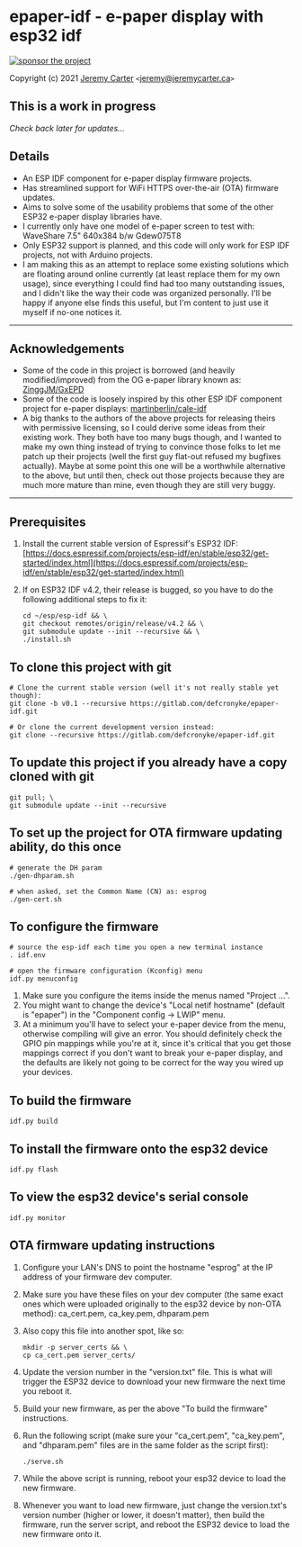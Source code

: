 # epaper-idf - e-paper display with esp32 idf  
  
[![sponsor the project](https://img.shields.io/static/v1?label=Sponsor&message=%E2%9D%A4&logo=GitHub&link=https://github.com/sponsors/defcronyke)](https://github.com/sponsors/defcronyke)  
  
Copyright (c) 2021 [Jeremy Carter](https://eternalvoid.net) `<`[jeremy@jeremycarter.ca](mailto:Jeremy%20Carter%20<jeremy@jeremycarter.ca>?subject=epaper-idf)`>`  
  
## This is a work in progress  

*Check back later for updates...*  
  
## Details  
  
* An ESP IDF component for e-paper display firmware projects.  
* Has streamlined support for WiFi HTTPS over-the-air (OTA) firmware updates.  
* Aims to solve some of the usability problems that some of the other ESP32 e-paper display libraries have.  
* I currently only have one model of e-paper screen to test with: WaveShare 7.5" 640x384 b/w Gdew075T8  
* Only ESP32 support is planned, and this code will only work for ESP IDF projects, not with Arduino projects.  
* I am making this as an attempt to replace some existing solutions which are floating around online currently (at least replace them for my own usage), since everything I could find had too many outstanding issues, and I didn't like the way their code was organized personally. I'll be happy if anyone else finds this useful, but I'm content to just use it myself if no-one notices it.  
  
----------  
  
## Acknowledgements  
  
* Some of the code in this project is borrowed (and heavily modified/improved) from the OG e-paper library known as: [ZinggJM/GxEPD](https://github.com/ZinggJM/GxEPD)  
* Some of the code is loosely inspired by this other ESP IDF component project for e-paper displays: [martinberlin/cale-idf](https://github.com/martinberlin/cale-idf)  
* A big thanks to the authors of the above projects for releasing theirs with permissive licensing, so I could derive some ideas from their existing work. They both have too many bugs though, and I wanted to make my own thing instead of trying to convince those folks to let me patch up their projects (well the first guy flat-out refused my bugfixes actually). Maybe at some point this one will be a worthwhile alternative to the above, but until then, check out those projects because they are much more mature than mine, even though they are still very buggy.  
  
----------  
  
## Prerequisites  
  
1. Install the current stable version of Espressif's ESP32 IDF:  
   [https://docs.espressif.com/projects/esp-idf/en/stable/esp32/get-started/index.html](https://docs.espressif.com/projects/esp-idf/en/stable/esp32/get-started/index.html)  
2. If on ESP32 IDF v4.2, their release is bugged, so you have to do the following additional steps to fix it:

   ```shell
   cd ~/esp/esp-idf && \
   git checkout remotes/origin/release/v4.2 && \
   git submodule update --init --recursive && \
   ./install.sh
   ```
  
## To clone this project with git  
  
```shell
# Clone the current stable version (well it's not really stable yet though):
git clone -b v0.1 --recursive https://gitlab.com/defcronyke/epaper-idf.git

# Or clone the current development version instead:
git clone --recursive https://gitlab.com/defcronyke/epaper-idf.git
```  
  
## To update this project if you already have a copy cloned with git  
  
```shell
git pull; \
git submodule update --init --recursive
```  
  
## To set up the project for OTA firmware updating ability, do this once  
  
```shell
# generate the DH param
./gen-dhparam.sh

# when asked, set the Common Name (CN) as: esprog
./gen-cert.sh
```  
  
## To configure the firmware  
  
```shell
# source the esp-idf each time you open a new terminal instance
. idf.env

# open the firmware configuration (Kconfig) menu
idf.py menuconfig
```  

1. Make sure you configure the items inside the menus named "Project ...".
2. You might want to change the device's "Local netif hostname" (default is "epaper") in the "Component config -> LWIP" menu.
3. At a minimum you'll have to select your e-paper device from the menu, otherwise compiling will give an error. You should definitely check the GPIO pin mappings while you're at it, since it's critical that you get those mappings correct if you don't want to break your e-paper display, and the defaults are likely not going to be correct for the way you wired up your devices.

## To build the firmware

```shell
idf.py build
```

## To install the firmware onto the esp32 device

```shell
idf.py flash
```

## To view the esp32 device's serial console

```shell
idf.py monitor
```

## OTA firmware updating instructions

1. Configure your LAN's DNS to point the hostname "esprog" at the IP address of your firmware dev computer.
2. Make sure you have these files on your dev computer (the same exact ones which were uploaded originally to the esp32 device by non-OTA method): ca_cert.pem, ca_key.pem, dhparam.pem
3. Also copy this file into another spot, like so:

   ```shell
   mkdir -p server_certs && \
   cp ca_cert.pem server_certs/
   ```

4. Update the version number in the "version.txt" file. This is what will trigger the ESP32 device to download your new firmware the next time you reboot it.
5. Build your new firmware, as per the above "To build the firmware" instructions.
6. Run the following script (make sure your "ca_cert.pem", "ca_key.pem", and "dhparam.pem" files are in the same folder as the script first):

   ```shell
   ./serve.sh
   ```

7. While the above script is running, reboot your esp32 device to load the new firmware.
8. Whenever you want to load new firmware, just change the version.txt's version number (higher or lower, it doesn't matter), then build the firmware, run the server script, and reboot the ESP32 device to load the new firmware onto it.
